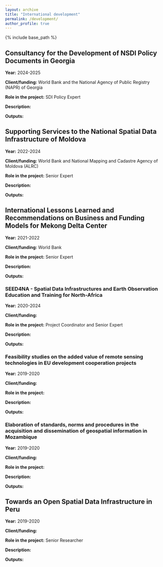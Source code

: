 ```yaml
---
layout: archive
title: "International development"
permalink: /development/
author_profile: true
---
```


{% include base_path %}

## Consultancy for the Development of NSDI Policy Documents in Georgia
**Year:** 2024-2025

**Client/funding:** World Bank and the National Agency of Public Registry (NAPR) of Georgia

**Role in the project:** SDI Policy Expert

**Description:**

**Outputs:** 

## Supporting Services to the National Spatial Data Infrastructure of Moldova
**Year:** 2022-2024

**Client/funding:** World Bank and National Mapping and Cadastre Agency of Moldova (ALRC)

**Role in the project:** Senior Expert

**Description:**

**Outputs:** 

## International Lessons Learned and Recommendations on Business and Funding Models for Mekong Delta Center 
**Year:** 2021-2022

**Client/funding:** World Bank

**Role in the project:** Senior Expert

**Description:**

**Outputs:** 

### SEED4NA - Spatial Data Infrastructures and Earth Observation Education and Training for North-Africa
**Year:** 2020-2024

**Client/funding:** 

**Role in the project:** Project Coordinator and Senior Expert

**Description:**

**Outputs:** 

### Feasibility studies on the added value of remote sensing technologies in EU development cooperation projects
**Year:** 2019-2020

**Client/funding:**

**Role in the project:**

**Description:**

**Outputs:** 

### Elaboration of standards, norms and procedures in the acquisition and dissemination of geospatial information in Mozambique
**Year:** 2019-2020

**Client/funding:**

**Role in the project:**

**Description:**

**Outputs:** 

## Towards an Open Spatial Data Infrastructure in Peru
**Year:** 2019-2020

**Client/funding:**

**Role in the project:** Senior Researcher

**Description:**

**Outputs:** 
